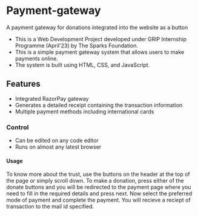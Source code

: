 # Payment-gateway
A payment gateway for donations integrated into the website as a button


* This is a Web Development Project developed under GRIP Internship Programme (April'23) by The Sparks Foundation.
* This is a simple payment gateway system that allows users to make payments online.
* The system is built using HTML, CSS, and JavaScript.

## Features
* Integrated RazorPay gateway
* Generates a detailed receipt containing the transaction information
* Multiple payment methods including international cards

### Control
* Can be edited on any code editor
* Runs on almost any latest browser

#### Usage
To know more about the trust, use the buttons on the header at the top of the page or simply scroll down. To make a donation, press either of the donate buttons
and you will be redirected to the payment page where you need to fill in the required details and press next. Now select the preferred mode of payment and complete the payment. You will recieve a reciept of transaction to the mail id specified.
